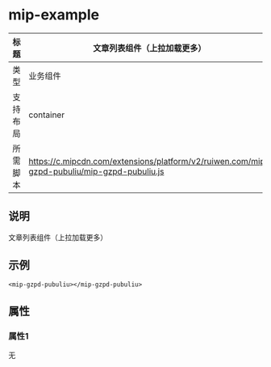 # mip-example

标题|文章列表组件（上拉加载更多）
----|----
类型|业务组件
支持布局|container
所需脚本| https://c.mipcdn.com/extensions/platform/v2/ruiwen.com/mip-gzpd-pubuliu/mip-gzpd-pubuliu.js |

## 说明

文章列表组件（上拉加载更多）

## 示例


```
<mip-gzpd-pubuliu></mip-gzpd-pubuliu>
```

## 属性

### 属性1

无